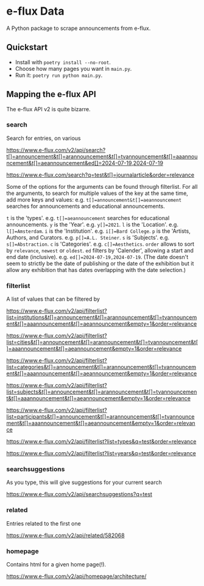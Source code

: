 # e-flux Data

A Python package to scrape announcements from e-flux.

## Quickstart

- Install with `poetry install --no-root`.
- Choose how many pages you want in `main.py`.
- Run it: `poetry run python main.py`.

## Mapping the e-flux API

The e-flux API v2 is quite bizarre.

### search

Search for entries, on various

https://www.e-flux.com/v2/api/search?t[]=announcement&t[]=arannouncement&t[]=tvannouncement&t[]=aaannouncement&t[]=aeannouncement&ed[]=2024-07-19,2024-07-19

https://www.e-flux.com/search?q=test&t[]=journalarticle&order=relevance

Some of the options for the arguments can be found through filterlist. For all the arguments, to search for multiple values of the key at the same time, add more keys and values: e.g. `t[]=announcement&t[]=aeannouncement` searches for announcements and educational announcements.

`t` is the 'types'. e.g. `t[]=aeannouncement` searches for educational announcements.
`y` is the 'Year'. e.g. `y[]=2021`.
`l` is the 'Location'. e.g. `l[]=Amsterdam`.
`i` is the 'Institution'. e.g. `i[]=Bard College`.
`p` is the 'Artists, Authors, and Curators. e.g. `p[]=A.L. Steiner`.
`s` is 'Subjects'. e.g. `s[]=Abstraction`.
`c` is 'Categories'. e.g. `c[]=Aesthetics`.
`order` allows to sort by `relevance`, `newest` or `oldest`.
`ed` filters by 'Calender', allowing a start and end date (inclusive). e.g. `ed[]=2024-07-19,2024-07-19`. (The date doesn't seem to strictly be the date of publishing or the date of the exhibition but it allow any exhibition that has dates overlapping with the date selection.)

### filterlist

A list of values that can be filtered by

https://www.e-flux.com/v2/api/filterlist?list=institutions&t[]=announcement&t[]=arannouncement&t[]=tvannouncement&t[]=aaannouncement&t[]=aeannouncement&empty=1&order=relevance

https://www.e-flux.com/v2/api/filterlist?list=cities&t[]=announcement&t[]=arannouncement&t[]=tvannouncement&t[]=aaannouncement&t[]=aeannouncement&empty=1&order=relevance

https://www.e-flux.com/v2/api/filterlist?list=categories&t[]=announcement&t[]=arannouncement&t[]=tvannouncement&t[]=aaannouncement&t[]=aeannouncement&empty=1&order=relevance

https://www.e-flux.com/v2/api/filterlist?list=subjects&t[]=announcement&t[]=arannouncement&t[]=tvannouncement&t[]=aaannouncement&t[]=aeannouncement&empty=1&order=relevance

https://www.e-flux.com/v2/api/filterlist?list=participants&t[]=announcement&t[]=arannouncement&t[]=tvannouncement&t[]=aaannouncement&t[]=aeannouncement&empty=1&order=relevance

https://www.e-flux.com/v2/api/filterlist?list=types&q=test&order=relevance

https://www.e-flux.com/v2/api/filterlist?list=years&q=test&order=relevance

### searchsuggestions

As you type, this will give suggestions for your current search

https://www.e-flux.com/v2/api/searchsuggestions?q=test

### related

Entries related to the first one

https://www.e-flux.com/v2/api/related/582068

### homepage

Contains html for a given home page(!).

https://www.e-flux.com/v2/api/homepage/architecture/
